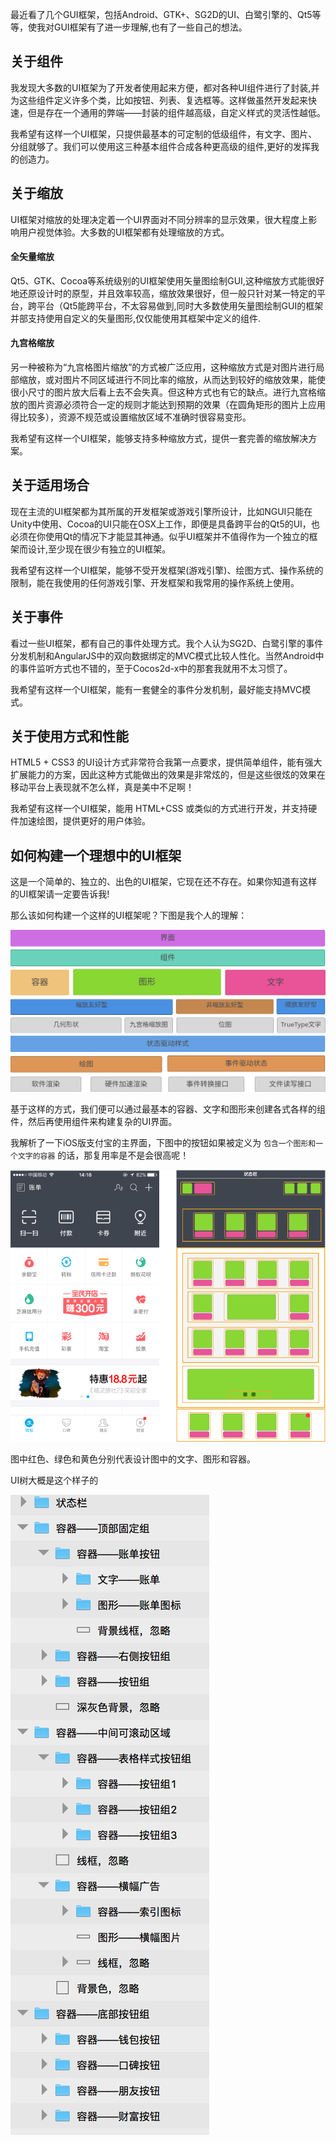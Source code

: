 最近看了几个GUI框架，包括Android、GTK+、SG2D的UI、白鹭引擎的、Qt5等等，使我对GUI框架有了进一步理解,也有了一些自己的想法。
<!-- more -->

## 关于组件

我发现大多数的UI框架为了开发者使用起来方便，都对各种UI组件进行了封装,并为这些组件定义许多个类，比如按钮、列表、复选框等。这样做虽然开发起来快速，但是存在一个通用的弊端——封装的组件越高级，自定义样式的灵活性越低。

我希望有这样一个UI框架，只提供最基本的可定制的低级组件，有文字、图片、分组就够了。我们可以使用这三种基本组件合成各种更高级的组件,更好的发挥我的创造力。

## 关于缩放

UI框架对缩放的处理决定着一个UI界面对不同分辨率的显示效果，很大程度上影响用户视觉体验。大多数的UI框架都有处理缩放的方式。

#### 全矢量缩放

Qt5、GTK、Cocoa等系统级别的UI框架使用矢量图绘制GUI,这种缩放方式能很好地还原设计时的原型，并且效率较高，缩放效果很好，但一般只针对某一特定的平台，跨平台（Qt5能跨平台，不太容易做到,同时大多数使用矢量图绘制GUI的框架并部支持使用自定义的矢量图形,仅仅能使用其框架中定义的组件.

#### 九宫格缩放

另一种被称为“九宫格图片缩放”的方式被广泛应用，这种缩放方式是对图片进行局部缩放，或对图片不同区域进行不同比率的缩放，从而达到较好的缩放效果，能使很小尺寸的图片放大后看上去不会失真。但这种方式也有它的缺点。进行九宫格缩放的图片资源必须符合一定的规则才能达到预期的效果（在圆角矩形的图片上应用得比较多），资源不规范或设置缩放区域不准确时很容易变形。

我希望有这样一个UI框架，能够支持多种缩放方式，提供一套完善的缩放解决方案。

## 关于适用场合

现在主流的UI框架都为其所属的开发框架或游戏引擎所设计，比如NGUI只能在Unity中使用、Cocoa的UI只能在OSX上工作，即便是具备跨平台的Qt5的UI，也必须在你使用Qt的情况下才能显其神通。似乎UI框架并不值得作为一个独立的框架而设计,至少现在很少有独立的UI框架。

我希望有这样一个UI框架，能够不受开发框架(游戏引擎)、绘图方式、操作系统的限制，能在我使用的任何游戏引擎、开发框架和我常用的操作系统上使用。

## 关于事件

看过一些UI框架，都有自己的事件处理方式。我个人认为SG2D、白鹭引擎的事件分发机制和AngularJS中的双向数据绑定的MVC模式比较人性化。当然Android中的事件监听方式也不错的，至于Cocos2d-x中的那套我就用不太习惯了。

我希望有这样一个UI框架，能有一套健全的事件分发机制，最好能支持MVC模式。

## 关于使用方式和性能

HTML5 + CSS3 的UI设计方式非常符合我第一点要求，提供简单组件，能有强大扩展能力的方案，因此这种方式能做出的效果是非常炫的，但是这些很炫的效果在移动平台上表现就不怎么样，真是美中不足啊！

我希望有这样一个UI框架，能用 HTML+CSS 或类似的方式进行开发，并支持硬件加速绘图，提供更好的用户体验。

## 如何构建一个理想中的UI框架

这是一个简单的、独立的、出色的UI框架，它现在还不存在。如果你知道有这样的UI框架请一定要告诉我!

那么该如何构建一个这样的UI框架呢？下图是我个人的理解：

![](/assets/images/ui/thinking/UI架构解析.svg)


基于这样的方式，我们便可以通过最基本的容器、文字和图形来创建各式各样的组件，然后再使用组件来构建复杂的UI界面。

我解析了一下iOS版支付宝的主界面，下图中的按钮如果被定义为 `包含一个图形和一个文字的容器` 的话，那复用率是不是会很高呢！

![](/assets/images/ui/thinking/支付宝主界面分解.png)

图中红色、绿色和黄色分别代表设计图中的文字、图形和容器。

UI树大概是这个样子的

![](/assets/images/ui/thinking/uitree.png)
